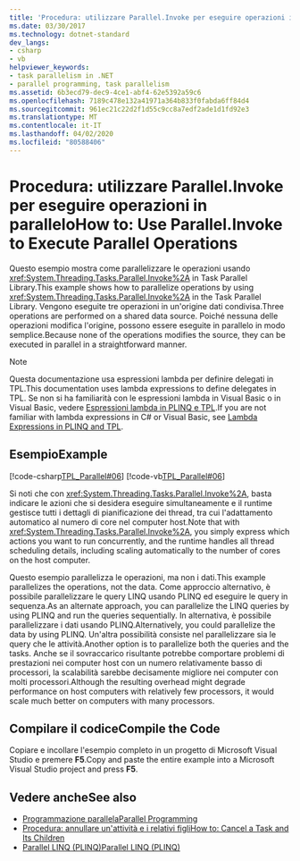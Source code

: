 ```yaml
---
title: 'Procedura: utilizzare Parallel.Invoke per eseguire operazioni in parallelo'
ms.date: 03/30/2017
ms.technology: dotnet-standard
dev_langs:
- csharp
- vb
helpviewer_keywords:
- task parallelism in .NET
- parallel programming, task parallelism
ms.assetid: 6b3ecd79-dec9-4ce1-abf4-62e5392a59c6
ms.openlocfilehash: 7189c478e132a41971a364b833f0fabda6ff84d4
ms.sourcegitcommit: 961ec21c22d2f1d55c9cc8a7edf2ade1d1fd92e3
ms.translationtype: MT
ms.contentlocale: it-IT
ms.lasthandoff: 04/02/2020
ms.locfileid: "80588406"
---
```

# <a name="how-to-use-parallelinvoke-to-execute-parallel-operations"></a><span data-ttu-id="cfa7b-102">Procedura: utilizzare Parallel.Invoke per eseguire operazioni in parallelo</span><span class="sxs-lookup"><span data-stu-id="cfa7b-102">How to: Use Parallel.Invoke to Execute Parallel Operations</span></span>

<span data-ttu-id="cfa7b-103">Questo esempio mostra come parallelizzare le operazioni usando <xref:System.Threading.Tasks.Parallel.Invoke%2A> in Task Parallel Library.</span><span class="sxs-lookup"><span data-stu-id="cfa7b-103">This example shows how to parallelize operations by using <xref:System.Threading.Tasks.Parallel.Invoke%2A> in the Task Parallel Library.</span></span> <span data-ttu-id="cfa7b-104">Vengono eseguite tre operazioni in un'origine dati condivisa.</span><span class="sxs-lookup"><span data-stu-id="cfa7b-104">Three operations are performed on a shared data source.</span></span> <span data-ttu-id="cfa7b-105">Poiché nessuna delle operazioni modifica l'origine, possono essere eseguite in parallelo in modo semplice.</span><span class="sxs-lookup"><span data-stu-id="cfa7b-105">Because none of the operations modifies the source, they can be executed in parallel in a straightforward manner.</span></span>

> [!NOTE]
> <span data-ttu-id="cfa7b-106">Questa documentazione usa espressioni lambda per definire delegati in TPL.</span><span class="sxs-lookup"><span data-stu-id="cfa7b-106">This documentation uses lambda expressions to define delegates in TPL.</span></span> <span data-ttu-id="cfa7b-107">Se non si ha familiarità con le espressioni lambda in Visual Basic o in Visual Basic, vedere [Espressioni lambda in PLINQ e TPL](../../../docs/standard/parallel-programming/lambda-expressions-in-plinq-and-tpl.md).</span><span class="sxs-lookup"><span data-stu-id="cfa7b-107">If you are not familiar with lambda expressions in C# or Visual Basic, see [Lambda Expressions in PLINQ and TPL](../../../docs/standard/parallel-programming/lambda-expressions-in-plinq-and-tpl.md).</span></span>

## <a name="example"></a><span data-ttu-id="cfa7b-108">Esempio</span><span class="sxs-lookup"><span data-stu-id="cfa7b-108">Example</span></span>

[!code-csharp[TPL_Parallel#06](../../../samples/snippets/csharp/VS_Snippets_Misc/tpl_parallel/cs/parallelinvoke.cs#06)]
[!code-vb[TPL_Parallel#06](../../../samples/snippets/visualbasic/VS_Snippets_Misc/tpl_parallel/vb/parallelinvoke.vb#06)]

<span data-ttu-id="cfa7b-109">Si noti che con <xref:System.Threading.Tasks.Parallel.Invoke%2A>, basta indicare le azioni che si desidera eseguire simultaneamente e il runtime gestisce tutti i dettagli di pianificazione dei thread, tra cui l'adattamento automatico al numero di core nel computer host.</span><span class="sxs-lookup"><span data-stu-id="cfa7b-109">Note that with <xref:System.Threading.Tasks.Parallel.Invoke%2A>, you simply express which actions you want to run concurrently, and the runtime handles all thread scheduling details, including scaling automatically to the number of cores on the host computer.</span></span>

<span data-ttu-id="cfa7b-110">Questo esempio parallelizza le operazioni, ma non i dati.</span><span class="sxs-lookup"><span data-stu-id="cfa7b-110">This example parallelizes the operations, not the data.</span></span> <span data-ttu-id="cfa7b-111">Come approccio alternativo, è possibile parallelizzare le query LINQ usando PLINQ ed eseguire le query in sequenza.</span><span class="sxs-lookup"><span data-stu-id="cfa7b-111">As an alternate approach, you can parallelize the LINQ queries by using PLINQ and run the queries sequentially.</span></span> <span data-ttu-id="cfa7b-112">In alternativa, è possibile parallelizzare i dati usando PLINQ.</span><span class="sxs-lookup"><span data-stu-id="cfa7b-112">Alternatively, you could parallelize the data by using PLINQ.</span></span> <span data-ttu-id="cfa7b-113">Un'altra possibilità consiste nel parallelizzare sia le query che le attività.</span><span class="sxs-lookup"><span data-stu-id="cfa7b-113">Another option is to parallelize both the queries and the tasks.</span></span> <span data-ttu-id="cfa7b-114">Anche se il sovraccarico risultante potrebbe comportare problemi di prestazioni nei computer host con un numero relativamente basso di processori, la scalabilità sarebbe decisamente migliore nei computer con molti processori.</span><span class="sxs-lookup"><span data-stu-id="cfa7b-114">Although the resulting overhead might degrade performance on host computers with relatively few processors, it would scale much better on computers with many processors.</span></span>

## <a name="compile-the-code"></a><span data-ttu-id="cfa7b-115">Compilare il codice</span><span class="sxs-lookup"><span data-stu-id="cfa7b-115">Compile the Code</span></span>

<span data-ttu-id="cfa7b-116">Copiare e incollare l'esempio completo in un progetto di Microsoft Visual Studio e premere **F5**.</span><span class="sxs-lookup"><span data-stu-id="cfa7b-116">Copy and paste the entire example into a Microsoft Visual Studio project and press **F5**.</span></span>

## <a name="see-also"></a><span data-ttu-id="cfa7b-117">Vedere anche</span><span class="sxs-lookup"><span data-stu-id="cfa7b-117">See also</span></span>

- [<span data-ttu-id="cfa7b-118">Programmazione parallela</span><span class="sxs-lookup"><span data-stu-id="cfa7b-118">Parallel Programming</span></span>](../../../docs/standard/parallel-programming/index.md)
- [<span data-ttu-id="cfa7b-119">Procedura: annullare un'attività e i relativi figli</span><span class="sxs-lookup"><span data-stu-id="cfa7b-119">How to: Cancel a Task and Its Children</span></span>](../../../docs/standard/parallel-programming/how-to-cancel-a-task-and-its-children.md)
- [<span data-ttu-id="cfa7b-120">Parallel LINQ (PLINQ)</span><span class="sxs-lookup"><span data-stu-id="cfa7b-120">Parallel LINQ (PLINQ)</span></span>](../../../docs/standard/parallel-programming/introduction-to-plinq.md)
